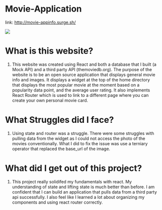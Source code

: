 # Movie-Application


link: http://movie-appinfo.surge.sh/

![](https://gfycat.com/pleasingplaintivegannet)


# What is this website?
1. This website was created using React and both a database that I built (a Mock API) and a third party API (themoviedb.org). The purpose of the website is to be an open source application that displays general movie info and images. It displays a widget at the top of the home directory that displays the most popular movie at the moment based on a popularity data point, and the average user rating. It also implements React Router which is used to link to a different page where you can create your own personal movie card.


# What Struggles did I face?
1. Using state and router was a struggle. There were some struggles with pulling data from the widget as I could not access the photo of the movies conventionally. What I did to fix the issue was use a terniary operator that replaced the base_url of the image.

# What did I get out of this project? 
1. This project really solidifed my fundamentals with react. My understanding of state and lifting state is much better than before. I am confident that I can build an application that pulls data from a third party api successfully. I also feel like I learned a lot about organizing my components and using react router correctly. 
